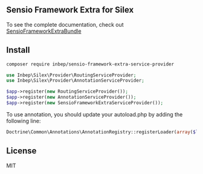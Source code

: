 Sensio Framework Extra for Silex
--------------------------------
To see the complete documentation, check out [SensioFrameworkExtraBundle](http://symfony.com/doc/current/bundles/SensioFrameworkExtraBundle/index.html)

Install
-------
```bash
composer require inbep/sensio-framework-extra-service-provider
```

```php
use Inbep\Silex\Provider\RoutingServiceProvider;
use Inbep\Silex\Provider\AnnotationServiceProvider;

$app->register(new RoutingServiceProvider());
$app->register(new AnnotationServiceProvider());
$app->register(new SensioFrameworkExtraServiceProvider());
```

To use annotation, you should update your autoload.php by adding the following line:
```php
Doctrine\Common\Annotations\AnnotationRegistry::registerLoader(array($loader, 'loadClass'));
```

License
-------
MIT
